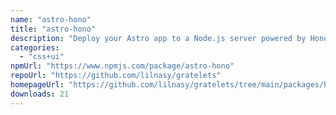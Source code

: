 ```yaml
---
name: "astro-hono"
title: "astro-hono"
description: "Deploy your Astro app to a Node.js server powered by Hono."
categories:
  - "css+ui"
npmUrl: "https://www.npmjs.com/package/astro-hono"
repoUrl: "https://github.com/lilnasy/gratelets"
homepageUrl: "https://github.com/lilnasy/gratelets/tree/main/packages/hono"
downloads: 21
---
```

